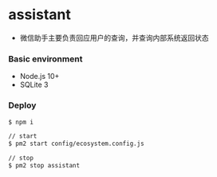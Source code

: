 # assistant

- 微信助手主要负责回应用户的查询，并查询内部系统返回状态

### Basic environment

- Node.js 10+
- SQLite 3

### Deploy

```bash
$ npm i

// start
$ pm2 start config/ecosystem.config.js

// stop
$ pm2 stop assistant
```
